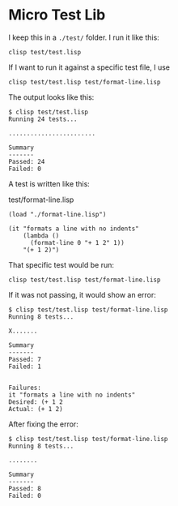 # Micro Test Lib

I keep this in a `./test/` folder. I run it like this:

```
clisp test/test.lisp
```

If I want to run it against a specific test file, I use

```
clisp test/test.lisp test/format-line.lisp
```

The output looks like this:
```
$ clisp test/test.lisp
Running 24 tests...

........................

Summary
-------
Passed: 24
Failed: 0

```

A test is written like this:

test/format-line.lisp
```
(load "./format-line.lisp")

(it "formats a line with no indents"
    (lambda ()
      (format-line 0 "+ 1 2" 1))
    "(+ 1 2)")
```

That specific test would be run:
```
clisp test/test.lisp test/format-line.lisp
```

If it was not passing, it would show an error:

```
$ clisp test/test.lisp test/format-line.lisp
Running 8 tests...

X.......

Summary
-------
Passed: 7
Failed: 1


Failures:
it "formats a line with no indents"
Desired: (+ 1 2
Actual: (+ 1 2)
```

After fixing the error:

```
$ clisp test/test.lisp test/format-line.lisp
Running 8 tests...

........

Summary
-------
Passed: 8
Failed: 0
```
